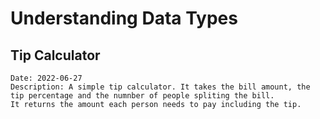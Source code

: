 # Understanding Data Types

## Tip Calculator
    Date: 2022-06-27
    Description: A simple tip calculator. It takes the bill amount, the tip percentage and the numnber of people spliting the bill.
    It returns the amount each person needs to pay including the tip.